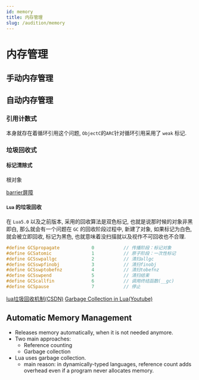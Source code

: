 ```yaml
---
id: memory
title: 内存管理
slug: /audition/memory
---
```



# 内存管理

## 手动内存管理

## 自动内存管理

### 引用计数式

本身就存在着循环引用这个问题, `ObjectC`的`ARC`针对循环引用采用了 `weak` 标记.

### 垃圾回收式

#### 标记清除式

根对象

[barrier屏障](https://www.bilibili.com/read/cv8005006/)

#### `Lua` 的垃圾回收

在 `Lua5.0` 以及之前版本, 采用的回收算法是双色标记, 也就是说那时候的对象非黑即白, 那么就会有一个问题在 `GC` 的回收阶段过程中,
新建了对象, 如果标记为白色, 就会被立即回收, 标记为黑色, 也就意味着没扫描就以及视作不可回收也不合理.

```c
#define GCSpropagate            0           // 传播阶段：标记对象
#define GCSatomic               1           // 原子阶段：一次性标记
#define GCSswpallgc             2           // 清扫allgc
#define GCSswpfinobj            3           // 清扫finobj
#define GCSswptobefnz           4           // 清扫tobefnz
#define GCSswpend               5           // 清扫结束
#define GCScallfin              6           // 调用终结函数(__gc)
#define GCSpause                7           // 停止
```

[lua垃圾回收机制(CSDN)](https://blog.csdn.net/summerhust/article/details/104782072)
[Garbage Collection in Lua(Youtube)](https://www.youtube.com/watch?v=wGizKsOJQuE)

## Automatic Memory Management

- Releases memory automatically, when it is not needed anymore.
- Two main approaches:
  - Reference counting
  - Garbage collection
- Lua uses garbage collection.
  - main reason: in dynamically-typed languages, reference count adds overhead
    even if a program never allocates memory.


